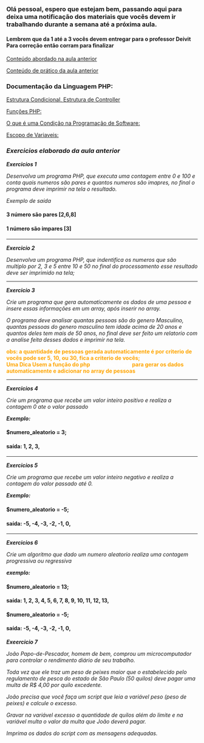### Olá pessoal, espero que estejam bem, passando aqui para deixa uma notificação  dos materiais que vocês devem ir trabalhando durante a semana até a próxima aula.

#### Lembrem que da 1 até a 3 vocês devem entregar para o professor Deivit Para correção então corram para finalizar


[Conteúdo abordado na aula anterior](https://github.com/eneasdev5/turma06-php-fullstack-coude/blob/master/aula02/fundamentos_medio.md)

[Conteúdo de prático da aula anterior](https://github.com/eneasdev5/turma06-php-fullstack-coude/blob/master/aula02/index.php)


### Documentação da Linguagem PHP:
[Estrutura Condicional, Estrutura de Controller](https://www.php.net/manual/en/language.control-structures.php)

[Funções PHP:](https://www.php.net/manual/en/language.functions.php)

[O que é uma Condição na Programação de Software:](https://rockcontent.com/br/talent-blog/estruturas-condicionais-2/)

[Escopo de Variaveis:](https://www.php.net/manual/pt_BR/language.variables.scope.php)




### *Exercicios elaborado da aula anterior*
***Exercicios 1***

*Desenvolva um programa PHP, que executa uma contagem entre 0 e 100 e conta quais numeros são pares e quantos numeros são imapres, no final o programa
deve imprimir na tela o resultado.*

*Exemplo de saída*
#### 3 número são pares [2,6,8]
#### 1 número são impares [3]

<hr>

***Exercicio 2***

*Desenvolva um programa PHP, que indentifica os numeros que são multiplo por 2, 3 e 5
entre 10 e 50 no final do processamento esse resultado deve ser imprimido na tela;*

<hr>

***Exercicio 3***

*Crie um programa que gera automaticamente os dados de uma pessoa e insere essas informações em um array, 
após inserir no array.*

*O programa deve analisar quantas pessoas são do genero Masculino, quantas pessoas do genero masculino tem idade acima de 20 anos e quantos deles tem mais de 50 anos, no final deve ser feito um relatorio com a analise feita desses dados e imprimir na tela.*

<span style="color: orange;font-weight:700" >
obs: a quantidade de pessoas gerada automaticamente é por criterio de vocês pode ser 5, 10, ou 30, 
fica a criterio de vocês;
<br>
Uma Dica Usem a função do php <b style="color:white">rand(min, max)</b> para gerar os dados automaticamente e adicionar no array de pessoas
</span>

<hr>

***Exercicios 4***

*Crie um programa que recebe um valor inteiro positivo e realiza a contagem 0 ate o valor passado*

***Exemplo:***
#### $numero_aleatorio = 3;
#### saída: 1, 2, 3,

<hr>


***Exercicios 5***

*Crie um programa que recebe um valor inteiro negativo e realiza a contagem do valor passado até 0.*

***Exemplo:***

#### $numero_aleatorio = -5;
#### saída: -5, -4, -3, -2, -1, 0,


<hr>

***Exercicios 6***

*Crie um algoritmo que dado um numero aleatorio realiza uma contagem progressiva ou regressiva*

***exemplo:***

#### $numero_aleatorio = 13;
#### saída: 1, 2, 3, 4, 5, 6, 7, 8, 9, 10, 11, 12, 13,

#### $numero_aleatorio = -5;
#### saída: -5, -4, -3, -2, -1, 0, 



***Exeercicio 7***

*João Papo-de-Pescador, homem de bem, comprou um microcomputador para controlar o rendimento diário de seu trabalho.*

*Toda vez que ele traz um peso de peixes maior que o estabelecido pelo regulamento de pesca do estado de São Paulo (50 quilos) deve pagar uma multa de R$ 4,00 por quilo excedente.*

*João precisa que você faça um script que leia a variável peso (peso de peixes) e calcule o excesso.*

*Gravar na variável excesso a quantidade de quilos além do limite e na variável multa o valor da multa que João deverá pagar.*

*Imprima os dados do script com as mensagens adequadas.*
